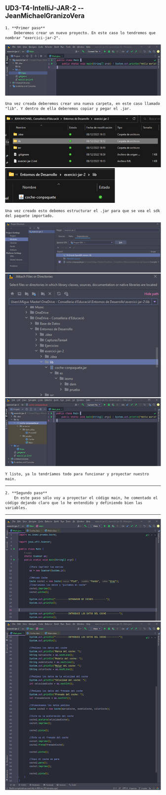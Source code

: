## UD3-T4-IntelliJ-JAR-2 -- JeanMichaelGranizoVera

```
1. **Primer paso**
    Deberemos crear un nuevo proyecto. En este caso lo tendremos que nombrar "exercici-jar-2".
```
![](CapturasTarea4/1.png)
```
Una vez creada deberemos crear una nueva carpeta, en este caso llamado "lib". Y dentro de ella deberemos copiar y pegar el .jar.
```
![](CapturasTarea4/5.png)
![](CapturasTarea4/6.png)
```
Una vez creado esto debemos estructurar el .jar para que se vea el sdk del paquete importado.
```
![](CapturasTarea4/8.png)
![](CapturasTarea4/7.png)
![](CapturasTarea4/9.png)
```
Y listo, ya lo tendríamos todo para funcionar y proyectar nuestro main.
```

---

```
2. **Segundo paso**
    En este paso sólo voy a proyectar el código main, he comentado el código dejando claro que lo he entendido y definiendo bien las variables.
```

---

![](CapturasTarea4/10.png)
![](CapturasTarea4/11.png)
